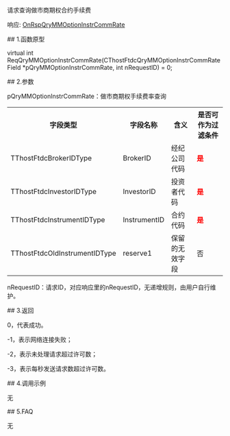 <p>请求查询做市商期权合约手续费</p>
<p>响应: <a href="../../CTHOSTFTDCTRADERAPI/ONRSPQRYMMOPTIONINSTRCOMMRATE/">OnRspQryMMOptionInstrCommRate</a></p>
<span class="anchor" id="26b01a2d-1e3d-498d-b40f-204cec06b858"></span>
## 1.函数原型
<p>virtual int ReqQryMMOptionInstrCommRate(CThostFtdcQryMMOptionInstrCommRateField *pQryMMOptionInstrCommRate, int nRequestID) = 0;</p>
<span class="anchor" id="d018323d-436b-4600-bbd2-5901db02efbc"></span>
## 2.参数
<p>pQryMMOptionInstrCommRate：做市商期权手续费率查询</p>
<table><tr><th style="TEXT-ALIGN: center;">字段类型</th><th style="TEXT-ALIGN: center;">字段名称</th><th style="TEXT-ALIGN: center;">含义</th><th style="TEXT-ALIGN: center;">是否可作为过滤条件</th></tr><tr><td style="TEXT-ALIGN: left;">TThostFtdcBrokerIDType</td>
<td style="TEXT-ALIGN: left;">BrokerID</td>
<td style="TEXT-ALIGN: left;">经纪公司代码</td>
<td style="TEXT-ALIGN: left;"><strong><font color="#FF0000">是</font></strong></td>
</tr>
<tr><td style="TEXT-ALIGN: left;">TThostFtdcInvestorIDType</td>
<td style="TEXT-ALIGN: left;">InvestorID</td>
<td style="TEXT-ALIGN: left;">投资者代码</td>
<td style="TEXT-ALIGN: left;"><strong><font color="#FF0000">是</font></strong></td>
</tr>
<tr><td style="TEXT-ALIGN: left;">TThostFtdcInstrumentIDType</td>
<td style="TEXT-ALIGN: left;">InstrumentID</td>
<td style="TEXT-ALIGN: left;">合约代码</td>
<td style="TEXT-ALIGN: left;"><strong><font color="#FF0000">是</font></strong></td>
</tr>
<tr><td style="TEXT-ALIGN: left;">TThostFtdcOldInstrumentIDType</td>
<td style="TEXT-ALIGN: left;">reserve1</td>
<td style="TEXT-ALIGN: left;">保留的无效字段</td>
<td style="TEXT-ALIGN: left;">否</td>
</tr>
</table>
<p>nRequestID：请求ID，对应响应里的nRequestID，无递增规则，由用户自行维护。</p>
<span class="anchor" id="22eacd99-80ec-4111-9cb7-1dc4e068eff9"></span>
## 3.返回
<p>0，代表成功。</p>
<p>-1，表示网络连接失败；</p>
<p>-2，表示未处理请求超过许可数；</p>
<p>-3，表示每秒发送请求数超过许可数。</p>
<span class="anchor" id="7224ca3c-838b-4ada-9d4e-a3cbab50aca4"></span>
## 4.调用示例
<p>无</p>
<span class="anchor" id="15f5f86e-7515-4a61-b356-7901dcc1bb02"></span>
## 5.FAQ
<p>无</p>
